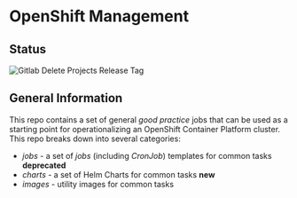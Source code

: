 # OpenShift Management

## Status

![Gitlab Delete Projects Release Tag](https://github.com/redhat-cop/openshift-management/workflows/Gitlab%20Delete%20Projects%20Release%20Tag/badge.svg) <br />


## General Information
This repo contains a set of general _good practice_ jobs that can be used as a starting point for operationalizing an OpenShift Container Platform cluster. This repo breaks down into several categories:

- *jobs* - a set of _jobs_ (including _CronJob_) templates for common tasks **deprecated**
- *charts* - a set of Helm Charts for common tasks **new**
- *images* - utility images for common tasks
